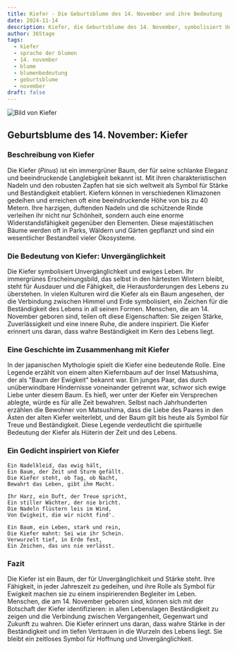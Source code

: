 ```yaml
---
title: Kiefer - Die Geburtsblume des 14. November und ihre Bedeutung
date: 2024-11-14
description: Kiefer, die Geburtsblume des 14. November, symbolisiert Unvergänglichkeit. Erfahre mehr über ihre Geschichte, Bedeutung und Symbolik in der Sprache der Blumen.
author: 365tage
tags:
  - kiefer
  - sprache der blumen
  - 14. november
  - blume
  - blumenbedeutung
  - geburtsblume
  - november
draft: false
---
```


![Bild von Kiefer](https://cdn.pixabay.com/photo/2020/09/03/13/56/pine-5541335_640.jpg#center)


## Geburtsblume des 14. November: Kiefer

### Beschreibung von Kiefer

Die Kiefer (_Pinus_) ist ein immergrüner Baum, der für seine schlanke Eleganz und beeindruckende Langlebigkeit bekannt ist. Mit ihren charakteristischen Nadeln und den robusten Zapfen hat sie sich weltweit als Symbol für Stärke und Beständigkeit etabliert. Kiefern können in verschiedenen Klimazonen gedeihen und erreichen oft eine beeindruckende Höhe von bis zu 40 Metern. Ihre harzigen, duftenden Nadeln und die schützende Rinde verleihen ihr nicht nur Schönheit, sondern auch eine enorme Widerstandsfähigkeit gegenüber den Elementen. Diese majestätischen Bäume werden oft in Parks, Wäldern und Gärten gepflanzt und sind ein wesentlicher Bestandteil vieler Ökosysteme.

### Die Bedeutung von Kiefer: Unvergänglichkeit

Die Kiefer symbolisiert Unvergänglichkeit und ewiges Leben. Ihr immergrünes Erscheinungsbild, das selbst in den härtesten Wintern bleibt, steht für Ausdauer und die Fähigkeit, die Herausforderungen des Lebens zu überstehen. In vielen Kulturen wird die Kiefer als ein Baum angesehen, der die Verbindung zwischen Himmel und Erde symbolisiert, ein Zeichen für die Beständigkeit des Lebens in all seinen Formen. Menschen, die am 14. November geboren sind, teilen oft diese Eigenschaften: Sie zeigen Stärke, Zuverlässigkeit und eine innere Ruhe, die andere inspiriert. Die Kiefer erinnert uns daran, dass wahre Beständigkeit im Kern des Lebens liegt.

### Eine Geschichte im Zusammenhang mit Kiefer

In der japanischen Mythologie spielt die Kiefer eine bedeutende Rolle. Eine Legende erzählt von einem alten Kiefernbaum auf der Insel Matsushima, der als "Baum der Ewigkeit" bekannt war. Ein junges Paar, das durch unüberwindbare Hindernisse voneinander getrennt war, schwor sich ewige Liebe unter diesem Baum. Es hieß, wer unter der Kiefer ein Versprechen ablegte, würde es für alle Zeit bewahren. Selbst nach Jahrhunderten erzählen die Bewohner von Matsushima, dass die Liebe des Paares in den Ästen der alten Kiefer weiterlebt, und der Baum gilt bis heute als Symbol für Treue und Beständigkeit. Diese Legende verdeutlicht die spirituelle Bedeutung der Kiefer als Hüterin der Zeit und des Lebens.

### Ein Gedicht inspiriert von Kiefer

```
Ein Nadelkleid, das ewig hält,  
Ein Baum, der Zeit und Sturm gefällt.  
Die Kiefer steht, ob Tag, ob Nacht,  
Bewahrt das Leben, gibt ihm Macht.  

Ihr Harz, ein Duft, der Treue spricht,  
Ein stiller Wächter, der nie bricht.  
Die Nadeln flüstern leis im Wind,  
Von Ewigkeit, die wir nicht find'.  

Ein Baum, ein Leben, stark und rein,  
Die Kiefer mahnt: Sei wie ihr Schein.  
Verwurzelt tief, in Erde fest,  
Ein Zeichen, das uns nie verlässt.  
```

### Fazit

Die Kiefer ist ein Baum, der für Unvergänglichkeit und Stärke steht. Ihre Fähigkeit, in jeder Jahreszeit zu gedeihen, und ihre Rolle als Symbol für Ewigkeit machen sie zu einem inspirierenden Begleiter im Leben. Menschen, die am 14. November geboren sind, können sich mit der Botschaft der Kiefer identifizieren: in allen Lebenslagen Beständigkeit zu zeigen und die Verbindung zwischen Vergangenheit, Gegenwart und Zukunft zu wahren. Die Kiefer erinnert uns daran, dass wahre Stärke in der Beständigkeit und im tiefen Vertrauen in die Wurzeln des Lebens liegt. Sie bleibt ein zeitloses Symbol für Hoffnung und Unvergänglichkeit.